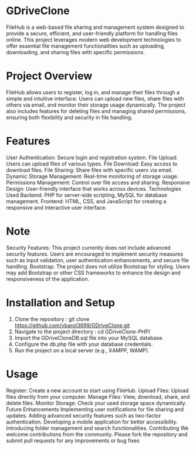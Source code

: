 # GDriveClone
FileHub is a web-based file sharing and management system designed to provide a secure, efficient, and user-friendly platform for handling files online. This project leverages modern web development technologies to offer essential file management functionalities such as uploading, downloading, and sharing files with specific permissions.

# Project Overview
FileHub allows users to register, log in, and manage their files through a simple and intuitive interface. Users can upload new files, share files with others via email, and monitor their storage usage dynamically. The project also includes features for deleting files and managing shared permissions, ensuring both flexibility and security in file handling.

# Features
User Authentication: Secure login and registration system.
File Upload: Users can upload files of various types.
File Download: Easy access to download files.
File Sharing: Share files with specific users via email.
Dynamic Storage Management: Real-time monitoring of storage usage.
Permissions Management: Control over file access and sharing.
Responsive Design: User-friendly interface that works across devices.
Technologies Used
Backend: PHP for server-side scripting, MySQL for database management.
Frontend: HTML, CSS, and JavaScript for creating a responsive and interactive user interface.

# Note
Security Features: This project currently does not include advanced security features. Users are encouraged to implement security measures such as input validation, user authentication enhancements, and secure file handling.
Bootstrap: The project does not utilize Bootstrap for styling. Users may add Bootstrap or other CSS frameworks to enhance the design and responsiveness of the application.

# Installation and Setup
1. Clone the repository : git clone https://github.com/vbarot3699/GDriveClone.git
2. Navigate to the project directory : cd GDriveClone-PHP/
3. Import the GDriveCloneDB.sql file into your MySQL database.
4. Configure the db.php file with your database credentials.
5. Run the project on a local server (e.g., XAMPP, WAMP).


# Usage
Register: Create a new account to start using FileHub.
Upload Files: Upload files directly from your computer.
Manage Files: View, download, share, and delete files.
Monitor Storage: Check your used storage space dynamically.
Future Enhancements
Implementing user notifications for file sharing and updates.
Adding advanced security features such as two-factor authentication.
Developing a mobile application for better accessibility.
Introducing folder management and search functionalities.
Contributing
We welcome contributions from the community. Please fork the repository and submit pull requests for any improvements or bug fixes
